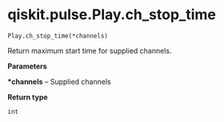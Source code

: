 # qiskit.pulse.Play.ch\_stop\_time

`Play.ch_stop_time(*channels)`

Return maximum start time for supplied channels.

**Parameters**

**\*channels** – Supplied channels

**Return type**

`int`
